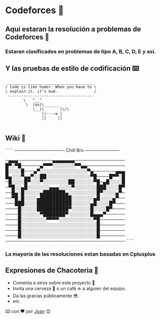 # Codeforces 🌟

## Aqui estaran la resolución a problemas de Codeforces 🚀

### Estaran clasificados en problemas de tipo A, B, C, D, E y así.

## Y las pruebas de estilo de codificación ⌨️

```
 ______________________________________
/ Code is like humor. When you have to \
\ explain it, it’s bad.                /
 --------------------------------------
        \   ^__^
         \  (oo)\_______
            (__)\       )\/\
                ||----w |
                ||     ||
 
```
## Wiki 📖
¨¨¨
──────────────── Chill Bro ───────────

─▄▄▄───────────▄▄▄▄▄▄▄────────────────
█▀░▀█──────▄▀▀▀░░░░░░░▀▀▄▄────────────
█░░░░█───▄▀░░░░░░░░░░░░░░░▀▄───────▄▄▄
█▄░░░▀▄▄▀░░██░░░░░░░░░░░░░░▀█────█▀▀░█
─█░░░░█▀░░░▀░░░░░░░░██░░░░░░▀█─▄█░░░░█
─▀█░░▄█░░░░░░░▄▄▄░░░░▀░░░░░░░███░░░░█▀
──█▄░█░░░░░▄███████▄░░░░░░░░░█▀░░░░▄▀─
──▀█░█░░░░▄██████████░░░░░░░▄█░░░░▄▀──
───███░░░░███████████░░░░░░▄█░░░░█▀───
────█░░░░░██████████▀░░░░░░█░░░░█▀────
────█░░░░░░▀███████▀░░░░░░░█▄▄▄▀──────
────█░░░░░░░░▀▀▀▀░░░░░░░░░░░▀█────────
────█░░░░░░░░░░░░░░░░░░░░░░░░█────────
────█░░░░░░░░░░░░░░░░░░░░░░░░█────────
────█░░░░░░░░░░░░░░░░░░░░░░░░█────────
──────────────────────────────────────
¨¨¨
### La mayoria de las resoluciones estan basadas en Cplusplus

## Expresiones de Chacoteria 🎁

* Comenta a otros sobre este proyecto 📢
* Invita una cerveza 🍺 o un café ☕ a alguien del equipo. 
* Da las gracias públicamente 😎.
* etc.

⌨️ con ❤️  por [Joan](https://github.com/Johan769) 😊
